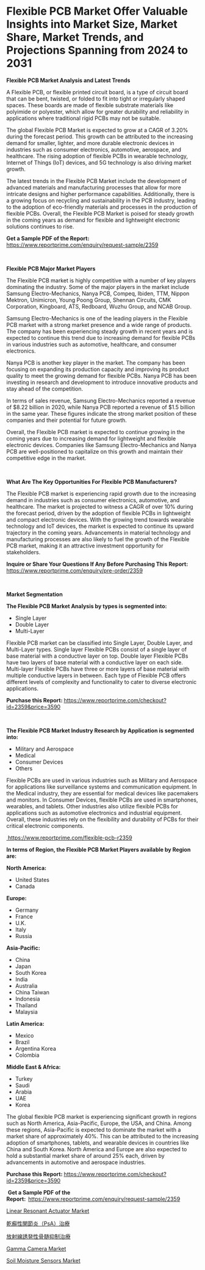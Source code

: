 <p><h1>Flexible PCB Market Offer Valuable Insights into Market Size, Market Share, Market Trends, and Projections Spanning from 2024 to 2031</h1></p><p><strong>Flexible PCB Market Analysis and Latest Trends</strong></p>
<p><p>A Flexible PCB, or flexible printed circuit board, is a type of circuit board that can be bent, twisted, or folded to fit into tight or irregularly shaped spaces. These boards are made of flexible substrate materials like polyimide or polyester, which allow for greater durability and reliability in applications where traditional rigid PCBs may not be suitable.</p><p>The global Flexible PCB Market is expected to grow at a CAGR of 3.20% during the forecast period. This growth can be attributed to the increasing demand for smaller, lighter, and more durable electronic devices in industries such as consumer electronics, automotive, aerospace, and healthcare. The rising adoption of flexible PCBs in wearable technology, Internet of Things (IoT) devices, and 5G technology is also driving market growth.</p><p>The latest trends in the Flexible PCB Market include the development of advanced materials and manufacturing processes that allow for more intricate designs and higher performance capabilities. Additionally, there is a growing focus on recycling and sustainability in the PCB industry, leading to the adoption of eco-friendly materials and processes in the production of flexible PCBs. Overall, the Flexible PCB Market is poised for steady growth in the coming years as demand for flexible and lightweight electronic solutions continues to rise.</p></p>
<p><strong>Get a Sample PDF of the Report:&nbsp;</strong> <a href="https://www.reportprime.com/enquiry/request-sample/2359">https://www.reportprime.com/enquiry/request-sample/2359</a></p>
<p>&nbsp;</p>
<p><strong>Flexible PCB Major Market Players</strong></p>
<p><p>The Flexible PCB market is highly competitive with a number of key players dominating the industry. Some of the major players in the market include Samsung Electro-Mechanics, Nanya PCB, Compeq, Ibiden, TTM, Nippon Mektron, Unimicron, Young Poong Group, Shennan Circuits, CMK Corporation, Kingboard, ATS, Redboard, Wuzhu Group, and NCAB Group.</p><p>Samsung Electro-Mechanics is one of the leading players in the Flexible PCB market with a strong market presence and a wide range of products. The company has been experiencing steady growth in recent years and is expected to continue this trend due to increasing demand for flexible PCBs in various industries such as automotive, healthcare, and consumer electronics.</p><p>Nanya PCB is another key player in the market. The company has been focusing on expanding its production capacity and improving its product quality to meet the growing demand for flexible PCBs. Nanya PCB has been investing in research and development to introduce innovative products and stay ahead of the competition.</p><p>In terms of sales revenue, Samsung Electro-Mechanics reported a revenue of $8.22 billion in 2020, while Nanya PCB reported a revenue of $1.5 billion in the same year. These figures indicate the strong market position of these companies and their potential for future growth.</p><p>Overall, the Flexible PCB market is expected to continue growing in the coming years due to increasing demand for lightweight and flexible electronic devices. Companies like Samsung Electro-Mechanics and Nanya PCB are well-positioned to capitalize on this growth and maintain their competitive edge in the market.</p></p>
<p>&nbsp;</p>
<p><strong>What Are The Key Opportunities For Flexible PCB Manufacturers?</strong></p>
<p><p>The Flexible PCB market is experiencing rapid growth due to the increasing demand in industries such as consumer electronics, automotive, and healthcare. The market is projected to witness a CAGR of over 10% during the forecast period, driven by the adoption of flexible PCBs in lightweight and compact electronic devices. With the growing trend towards wearable technology and IoT devices, the market is expected to continue its upward trajectory in the coming years. Advancements in material technology and manufacturing processes are also likely to fuel the growth of the Flexible PCB market, making it an attractive investment opportunity for stakeholders.</p></p>
<p><strong>Inquire or Share Your Questions If Any Before Purchasing This Report:</strong> <a href="https://www.reportprime.com/enquiry/pre-order/2359">https://www.reportprime.com/enquiry/pre-order/2359</a></p>
<p>&nbsp;</p>
<p><strong>Market Segmentation</strong></p>
<p><strong>The Flexible PCB Market Analysis by types is segmented into:</strong></p>
<p><ul><li>Single Layer</li><li>Double Layer</li><li>Multi-Layer</li></ul></p>
<p><p>Flexible PCB market can be classified into Single Layer, Double Layer, and Multi-Layer types. Single layer Flexible PCBs consist of a single layer of base material with a conductive layer on top. Double layer Flexible PCBs have two layers of base material with a conductive layer on each side. Multi-layer Flexible PCBs have three or more layers of base material with multiple conductive layers in between. Each type of Flexible PCB offers different levels of complexity and functionality to cater to diverse electronic applications.</p></p>
<p><strong>Purchase this Report:&nbsp;</strong><a href="https://www.reportprime.com/checkout?id=2359&price=3590">https://www.reportprime.com/checkout?id=2359&price=3590</a></p>
<p>&nbsp;</p>
<p><strong>The Flexible PCB Market Industry Research by Application is segmented into:</strong></p>
<p><ul><li>Military and Aerospace</li><li>Medical</li><li>Consumer Devices</li><li>Others</li></ul></p>
<p><p>Flexible PCBs are used in various industries such as Military and Aerospace for applications like surveillance systems and communication equipment. In the Medical industry, they are essential for medical devices like pacemakers and monitors. In Consumer Devices, flexible PCBs are used in smartphones, wearables, and tablets. Other industries also utilize flexible PCBs for applications such as automotive electronics and industrial equipment. Overall, these industries rely on the flexibility and durability of PCBs for their critical electronic components.</p></p>
<p><a href="https://www.reportprime.com/flexible-pcb-r2359">&nbsp;https://www.reportprime.com/flexible-pcb-r2359</a></p>
<p><strong>In terms of Region, the Flexible PCB Market Players available by Region are:</strong></p>
<p>
    <p> <strong> North America: </strong>
        <ul>
            <li>United States</li>
            <li>Canada</li>
        </ul>
        </p> 
    <p> <strong> Europe: </strong>
        <ul>
            <li>Germany</li>
            <li>France</li>
            <li>U.K.</li>
            <li>Italy</li>
            <li>Russia</li>
        </ul>
        </p> 
    <p> <strong> Asia-Pacific: </strong>
        <ul>
            <li>China</li>
            <li>Japan</li>
            <li>South Korea</li>
            <li>India</li>
            <li>Australia</li>
            <li>China Taiwan</li>
            <li>Indonesia</li>
            <li>Thailand</li>
            <li>Malaysia</li>
        </ul>
        </p> 
    <p> <strong> Latin America: </strong>
        <ul>
            <li>Mexico</li>
            <li>Brazil</li>
            <li>Argentina Korea</li>
            <li>Colombia</li>
        </ul>
        </p> 
    <p> <strong> Middle East & Africa: </strong>
        <ul>
            <li>Turkey</li>
            <li>Saudi</li>
            <li>Arabia</li>
            <li>UAE</li>
            <li>Korea</li>
        </ul>
    </p>
    </p>
<p><p>The global flexible PCB market is experiencing significant growth in regions such as North America, Asia-Pacific, Europe, the USA, and China. Among these regions, Asia-Pacific is expected to dominate the market with a market share of approximately 40%. This can be attributed to the increasing adoption of smartphones, tablets, and wearable devices in countries like China and South Korea. North America and Europe are also expected to hold a substantial market share of around 25% each, driven by advancements in automotive and aerospace industries.</p></p>
<p><strong>Purchase this Report: </strong><a href="https://www.reportprime.com/checkout?id=2359&price=3590">https://www.reportprime.com/checkout?id=2359&price=3590</a></p>
<p>&nbsp;<strong>Get a Sample PDF of the Report:&nbsp;&nbsp;</strong><a href="https://www.reportprime.com/enquiry/request-sample/2359">https://www.reportprime.com/enquiry/request-sample/2359</a></p>
<p><strong></strong></p>
<p><p><a href="https://github.com/Chiragrp22/Market-Research-Report-List-6/blob/main/linear-resonant-actuator-market.md">Linear Resonant Actuator Market</a></p><p><a href="https://github.com/Alenaieme/Market-Research-Report-List-3/blob/main/851170582726.md">乾癬性関節炎（PsA）治療</a></p><p><a href="https://github.com/AhmadMann1950/Market-Research-Report-List-2/blob/main/751119982727.md">放射線誘発性骨髄抑制治療</a></p><p><a href="https://medium.com/@christopher.fisher66709/gamma-camera-industry-insights-report-analyzing-gamma-camera-market-trends-applications-and-55e77ce78e57">Gamma Camera Market</a></p><p><a href="https://github.com/LouieAltenwert/Market-Research-Report-List-1/blob/main/soil-moisture-sensors-market.md">Soil Moisture Sensors Market</a></p></p>